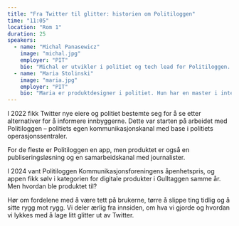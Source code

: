 ```yaml
---
title: "Fra Twitter til glitter: historien om Politiloggen"
time: "11:05"
location: "Rom 1"
duration: 25
speakers:
  - name: "Michal Panasewicz"
    image: "michal.jpg"
    employer: "PIT"
    bio: "Michal er utvikler i politiet og tech lead for Politiloggen. Han har en bachelor i dataingeniør fra NTNU i Trondheim, og kom rett fra skolebenken da han begynte i politiet i 2022."
  - name: "Maria Stolinski"
    image: "maria.jpg"
    employer: "PIT"
    bio: "Maria er produktdesigner i politiet. Hun har en master i interaksjonsdesign fra Universitetet i Oslo og erfaring fra produktutvikling i både privat og offentlig sektor. Hun er design lead og var fungerende produktleder i arbeidet med Politiloggen."
---
```


I 2022 fikk Twitter nye eiere og politiet bestemte seg for å se etter alternativer for å informere innbyggerne. Dette var starten på arbeidet med Politiloggen – politiets egen kommunikasjonskanal med base i politiets operasjonssentraler.

For de fleste er Politiloggen en app, men produktet er også en publiseringsløsning og en samarbeidskanal med journalister.

I 2024 vant Politiloggen Kommunikasjonsforeningens åpenhetspris, og appen fikk sølv i kategorien for digitale produkter i Gulltaggen samme år. Men hvordan ble produktet til?

Hør om fordelene med å være tett på brukerne, tørre å slippe ting tidlig og å sitte rygg mot rygg. Vi deler ærlig fra innsiden, om hva vi gjorde og hvordan vi lykkes med å lage litt glitter ut av Twitter.
